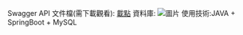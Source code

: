 Swagger API 文件檔(需下載觀看):
[載點](https://github.com/sm29729443/mall-backend/blob/main/SwaggerAPI.html)
資料庫:
![圖片](.mall.jpg)
使用技術:JAVA + SpringBoot + MySQL
